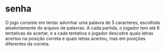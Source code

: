 # senha

O jogo consiste em tentar advinhar uma palavra de 5 caracteres, escolhida aleatoriamente do arquivo de palavras.
A cada partida, o jogador tem até 6 tentativas de acertar, e a cada tentativa o jogador descobre quais letras acertou na posição correta e quais letras acertou, mas em posições diferentes da correta.